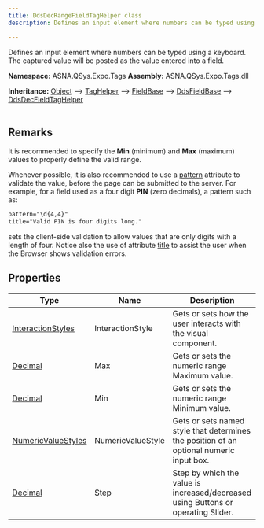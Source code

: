 ```yaml
---
title: DdsDecRangeFieldTagHelper class
description: Defines an input element where numbers can be typed using a keyboard. The captured value will be posted as the value entered into a field. 

---
```


Defines an input element where numbers can be typed using a keyboard. The captured value will be posted as the value entered into a field. 

**Namespace:** ASNA.QSys.Expo.Tags
**Assembly:** ASNA.QSys.Expo.Tags.dll

**Inheritance:** [Object](https://docs.microsoft.com/en-us/dotnet/api/system.object) --> [TagHelper](https://learn.microsoft.com/en-us/dotnet/api/microsoft.aspnetcore.razor.taghelpers.taghelper?view=aspnetcore-8.0) --> [FieldBase](/reference/expo/qsys-expo-tags/field-base.html) --> [DdsFieldBase](/reference/expo/qsys-expo-tags/dds-field-base.html) --> [DdsDecFieldTagHelper](/reference/expo/qsys-expo-tags/dds-dec-field-tag-helper.html)
<br>
<br>

## Remarks

It is recommended to specify the **Min** (minimum) and **Max** (maximum) values to properly define the valid range.

Whenever possible, it is also recommended to use a [pattern](https://developer.mozilla.org/en-US/docs/Web/HTML/Attributes/pattern) attribute to validate the value, before the page can be submitted to the server. For example, for a field used as a four digit **PIN** (zero decimals), a pattern such as:

```html
pattern="\d{4,4}"
title="Valid PIN is four digits long."
```

sets the client-side validation to allow values that are only digits with a length of four. Notice also the use of attribute [title](https://developer.mozilla.org/en-US/docs/Web/HTML/Attributes/pattern#usability) to assist the user when the Browser shows validation errors.

## Properties

| Type | Name | Description
| --- | --- | --- 
| [InteractionStyles](/reference/expo/qsys-expo-tags/interaction-styles.html) | InteractionStyle | Gets or sets how the user interacts with the visual component. |
| [Decimal](https://learn.microsoft.com/en-us/dotnet/csharp/language-reference/builtin-types/floating-point-numeric-types) | Max | Gets or sets the numeric range Maximum value. |
| [Decimal](https://learn.microsoft.com/en-us/dotnet/csharp/language-reference/builtin-types/floating-point-numeric-types) | Min | Gets or sets the numeric range Minimum value. |
| [NumericValueStyles](/reference/expo/qsys-expo-tags/numeric-value-styles.html) | NumericValueStyle | Gets or sets named style that determines the position of an optional numeric input box. |
| [Decimal](https://learn.microsoft.com/en-us/dotnet/csharp/language-reference/builtin-types/floating-point-numeric-types) | Step | Step by which the value is increased/decreased using Buttons or operating Slider. |
